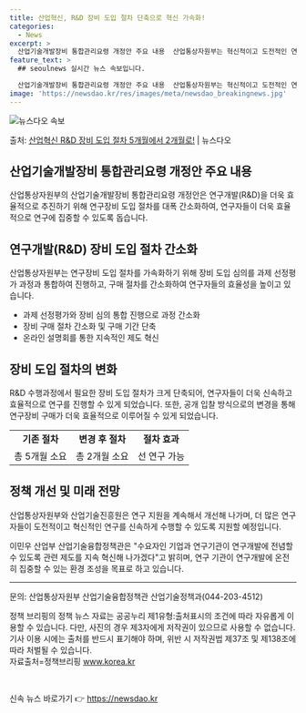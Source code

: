 ```yaml
---
title: 산업혁신, R&D 장비 도입 절차 단축으로 혁신 가속화!
categories:
  - News
excerpt: >
  산업기술개발장비 통합관리요령 개정안 주요 내용  산업통상자원부는 혁신적이고 도전적인 연구개발을 신속하게 추진…
feature_text: >
  ## seoulnews 실시간 뉴스 속보입니다.

  산업기술개발장비 통합관리요령 개정안 주요 내용  산업통상자원부는 혁신적이고 도전적인 연구개발을 신속하게 추진…
image: 'https://newsdao.kr/res/images/meta/newsdao_breakingnews.jpg'
---
```


![뉴스다오 속보](https://newsdao.kr/res/images/meta/newsdao_breakingnews.jpg)

<p>출처: <a href="https://newsdao.kr/4198" rel="dofollow">산업혁신 R&D 장비 도입 절차 5개월에서 2개월로!</a> | 뉴스다오</p>

<h2 data-ke-size="size26">산업기술개발장비 통합관리요령 개정안 주요 내용</h2>
<p data-ke-size="size16">산업통상자원부의 산업기술개발장비 통합관리요령 개정안은 연구개발(R&D)을 더욱 효율적으로 추진하기 위해 연구장비 도입 절차를 대폭 간소화하여, 연구자들이 더욱 효율적으로 연구에 집중할 수 있도록 돕습니다.</p>

<h2 data-ke-size="size26">연구개발(R&D) 장비 도입 절차 간소화</h2>
<p data-ke-size="size16">산업통상자원부는 연구장비 도입 절차를 가속화하기 위해 장비 도입 심의를 과제 선정평가 과정과 통합하여 진행하고, 구매 절차를 간소화하여 연구자들의 효율성을 높이고 있습니다.</p>
<ul>
<li>과제 선정평가와 장비 심의 통합 진행으로 과정 간소화</li>
<li>장비 구매 절차 간소화 및 구매 기간 단축</li>
<li>온라인 설명회를 통한 지속적인 제도 혁신</li>
</ul>

<h2 data-ke-size="size26">장비 도입 절차의 변화</h2>
<p data-ke-size="size16">R&D 수행과정에서 필요한 장비 도입 절차가 크게 단축되어, 연구자들이 더욱 신속하고 효율적으로 연구를 진행할 수 있게 되었습니다. 또한, 공개 입찰 방식으로의 변경을 통해 연구장비 구매가 더욱 효율적으로 이루어질 수 있게 되었습니다.</p>
<table>
<tr>
<td style="text-align: center; height: 17px;"><b>기존 절차</b></td>
<td style="text-align: center; height: 17px;"><b>변경 후 절차</b></td>
<td style="text-align: center; height: 17px;"><b>절차 효과</b></td>
</tr>
<tr>
<td style="text-align: center; height: 17px;">총 5개월 소요</td>
<td style="text-align: center; height: 17px;">총 2개월 소요</td>
<td style="text-align: center; height: 17px;">선 연구 가능</td>
</tr>
</table>

<h2 data-ke-size="size26">정책 개선 및 미래 전망</h2>
<p data-ke-size="size16">산업통상자원부와 산업기술진흥원은 연구 지원을 계속해서 개선해 나가며, 더 많은 연구자들이 도전적이고 혁신적인 연구를 신속하게 수행할 수 있도록 지원할 예정입니다.</p>

<p data-ke-size="size16">이민우 산업부 산업기술융합정책관은 "수요자인 기업과 연구기관이 연구개발에 전념할 수 있도록 관련 제도를 지속 혁신해 나가겠다"고 밝히며, 연구 기관이 연구개발에 온전히 집중할 수 있는 환경 조성을 목표로 하고 있습니다.</p>

<hr>
<p data-ke-size="size16">문의: 산업통상자원부 산업기술융합정책관 산업기술정책과(044-203-4512)</p>
<p data-ke-size="size16">정책 브리핑의 정책 뉴스 자료는 공공누리 제1유형:출처표시의 조건에 따라 자유롭게 이용할 수 있습니다. 다만, 사진의 경우 제3자에게 저작권이 있으므로 사용할 수 없습니다. 기사 이용 시에는 출처를 반드시 표기해야 하며, 위반 시 저작권법 제37조 및 제138조에 따라 처벌될 수 있습니다. <span style="color: #1a5490;">&nbsp;</span><span style="color: #1a5490;">&nbsp;</span><span style="color: #1a5490;">&nbsp;</span> <br>자료출처=정책브리핑 <a href="www.korea.kr">www.korea.kr</a></p>
<p data-ke-size="size16">&nbsp;</p> 

신속 뉴스 바로가기 👉 <a href="https://newsdao.kr" rel="dofollow">https://newsdao.kr</a>


